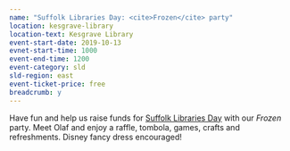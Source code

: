 ```yaml
---
name: "Suffolk Libraries Day: <cite>Frozen</cite> party"
location: kesgrave-library
location-text: Kesgrave Library
event-start-date: 2019-10-13
evnet-start-time: 1000
event-end-time: 1200
event-category: sld
sld-region: east
event-ticket-price: free
breadcrumb: y
---
```


Have fun and help us raise funds for [Suffolk Libraries Day](/suffolk-libraries-day/) with our <cite>Frozen</cite> party. Meet Olaf and enjoy a raffle, tombola, games, crafts and refreshments. Disney fancy dress encouraged!
